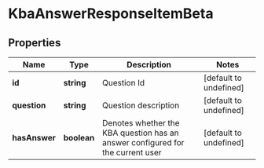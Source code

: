 # KbaAnswerResponseItemBeta

## Properties

Name | Type | Description | Notes
------------ | ------------- | ------------- | -------------
**id** | **string** | Question Id | [default to undefined]
**question** | **string** | Question description | [default to undefined]
**hasAnswer** | **boolean** | Denotes whether the KBA question has an answer configured for the current user | [default to undefined]

